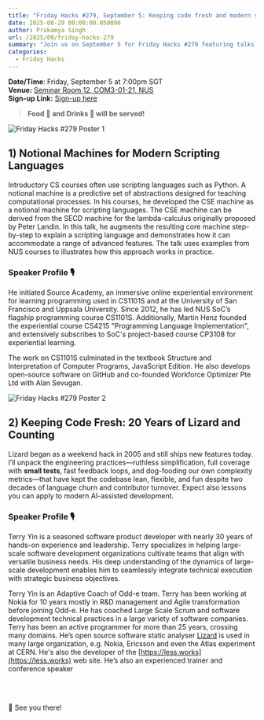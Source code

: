 ```yaml
---
title: "Friday Hacks #279, September 5: Keeping code fresh and modern scripting languages"
date: 2025-08-29 00:08:00.050096
author: Prakamya Singh
url: /2025/09/friday-hacks-279
summary: "Join us on September 5 for Friday Hacks #279 featuring talks on 'Notional Machines for Modern Scripting Languages' and 'Keeping Code Fresh: 20 Years of Lizard and Counting'. Don't miss out on food, drinks, and insightful discussions!"
categories:
  - Friday Hacks
---
```


**Date/Time**: Friday, September 5 at 7:00pm SGT<br />
**Venue:** <a href="https://nusmods.com/venues/COM3-01-21">Seminar Room 12, COM3-01-21, NUS</a><br />
**Sign-up Link:** [Sign-up here](https://hckr.cc/fh-279-signup)<br />

> **Food 🍕 and Drinks 🧋 will be served!**

<img src="/img/2025/fh/279-1.jpeg" alt="Friday Hacks #279 Poster 1" /><br />

## 1) Notional Machines for Modern Scripting Languages

Introductory CS courses often use scripting languages such as Python. A notional machine is a predictive set of abstractions designed for teaching computational processes. In his courses, he developed the CSE machine as a notional machine for scripting languages. The CSE machine can be derived from the SECD machine for the lambda-calculus originally proposed by Peter Landin. In this talk, he augments the resulting core machine step-by-step to explain a scripting language and demonstrates how it can accommodate a range of advanced features. The talk uses examples from NUS courses to illustrates how this approach works in practice.

### Speaker Profile 🎙️️

He initiated Source Academy, an immersive online experiential environment for learning programming used in CS1101S and at the University of San Francisco and Uppsala University. Since 2012, he has led NUS SoC’s flagship programming course CS1101S. Additionally, Martin Henz founded the experiential course CS4215 "Programming Language Implementation", and extensively subscribes to SoC's project-based course CP3108 for experiential learning.

The work on CS1101S culminated in the textbook Structure and Interpretation of Computer Programs, JavaScript Edition. He also develops open-source software on GitHub and co-founded Workforce Optimizer Pte Ltd with Alan Sevugan.

<img src="/img/2025/fh/279-2.jpeg" alt="Friday Hacks #279 Poster 2" /><br />

## 2) Keeping Code Fresh: 20 Years of Lizard and Counting

Lizard began as a weekend hack in 2005 and still ships new features today. I’ll unpack the engineering practices—ruthless simplification, full coverage with **small tests**, fast feedback loops, and dog-fooding our own complexity metrics—that have kept the codebase lean, flexible, and fun despite two decades of language churn and contributor turnover. Expect also lessons you can apply to modern AI-assisted development.

### Speaker Profile 🎙️️

Terry Yin is a seasoned software product developer with nearly 30 years of hands-on experience and leadership. Terry specializes in helping large-scale software development organizations cultivate teams that align with versatile business needs. His deep understanding of the dynamics of large-scale development enables him to seamlessly integrate technical execution with strategic business objectives.

Terry Yin is an Adaptive Coach of Odd-e team. Terry has been working at Nokia for 10 years mostly in R&D management and Agile transformation before joining Odd-e. He has coached Large Scale Scrum and software development technical practices in a large variety of software companies. Terry has been an active programmer for more than 25 years, crossing many domains. He’s open source software static analyser [Lizard](https://github.com/terryyin/lizard) is used in many large organization, e.g. Nokia, Ericsson and even the Atlas experiment at CERN. He's also the developer of the [https://less.works](https://less.works) web site. He’s also an experienced trainer and conference speaker

<br /><br />

👋 See you there!
